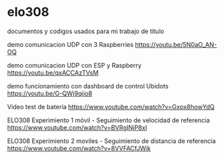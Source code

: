 # elo308
documentos y codigos usados para mi trabajo de titulo

demo comunicacion UDP con 3 Raspberries
https://youtu.be/5N0aO_AN-OQ

demo comunicacion UDP con ESP y Raspberry
https://youtu.be/qxACCAzTVsM

demo funcionamiento con dashboard de control Ubidots
https://youtu.be/G-QWj9qiio8

Video test de batería
https://www.youtube.com/watch?v=Gxpx8howYdQ

ELO308 Experimiento 1 móvil - Seguimiento de velocidad de referencia
https://www.youtube.com/watch?v=BVRgINjP8xI

ELO308 Experimiento 2 moviles - Seguimiento de distancia de referencia
https://www.youtube.com/watch?v=8VVFACfJWik
